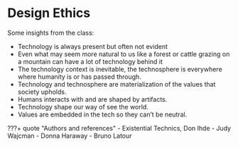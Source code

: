 # **Design Ethics**

Some insights from the class:

- Technology is always present but often not evident
- Even what may seem more natural to us like a forest or cattle grazing on a mountain can have a lot of technology behind it
- The technology context is inevitable, the technosphere is everywhere where humanity is or has passed through.
- Technology and technosphere are materialization of the values that society upholds.
- Humans interacts with and are shaped by artifacts.
- Technology shape our way of see the world.
- Values are embedded in the tech so they can’t be neutral.




???+ quote "Authors and references"
    - Existential Technics, Don Ihde
    - Judy Wajcman
    - Donna Haraway
    - Bruno Latour

    